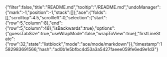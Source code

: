 {"filter":false,"title":"README.md","tooltip":"/README.md","undoManager":{"mark":-1,"position":-1,"stack":[]},"ace":{"folds":[],"scrolltop":4.5,"scrollleft":0,"selection":{"start":{"row":5,"column":8},"end":{"row":5,"column":48},"isBackwards":true},"options":{"guessTabSize":true,"useWrapMode":false,"wrapToView":true},"firstLineState":{"row":32,"state":"listblock","mode":"ace/mode/markdown"}},"timestamp":1582983691566,"hash":"ad0b1e5bfbc4d53a3a5427faeee059fe6ed9e1d3"}
